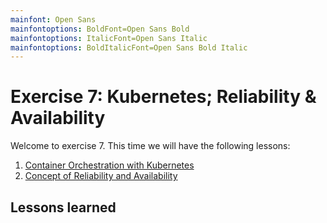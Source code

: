 ```yaml
---
mainfont: Open Sans
mainfontoptions: BoldFont=Open Sans Bold
mainfontoptions: ItalicFont=Open Sans Italic
mainfontoptions: BoldItalicFont=Open Sans Bold Italic
---
```

# Exercise 7: Kubernetes; Reliability & Availability

Welcome to exercise 7. This time we will have the following lessons:

1. [Container Orchestration with Kubernetes](lesson-kubernetes.md)
1. [Concept of Reliability and Availability](lesson-reliability_availability.md)


## Lessons learned
